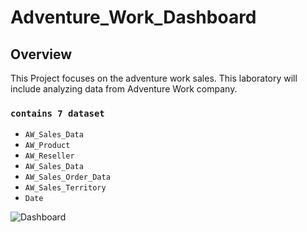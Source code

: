 ﻿# Adventure_Work_Dashboard
## Overview
This Project focuses on the adventure work sales. This laboratory will include analyzing data from Adventure Work company.

### `contains 7 dataset`
 - `AW_Sales_Data`
 - `AW_Product`
 - `AW_Reseller`
 - `AW_Sales_Data`
 - `AW_Sales_Order_Data`
 - `AW_Sales_Territory`
 - `Date`

![Dashboard](https://github.com/user-attachments/assets/e83c6a67-9a52-4cd9-ad31-caa1fe650435)
